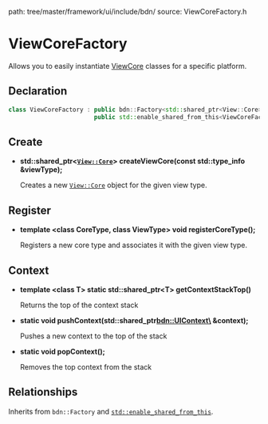 path: tree/master/framework/ui/include/bdn/
source: ViewCoreFactory.h

# ViewCoreFactory

Allows you to easily instantiate [ViewCore](view_core.md) classes for a specific platform.

## Declaration

```C++
class ViewCoreFactory : public bdn::Factory<std::shared_ptr<View::Core>, std::shared_ptr<ViewCoreFactory>>,
                        public std::enable_shared_from_this<ViewCoreFactory>
```

## Create

* **std::shared_ptr<[`View::Core`](view_core.md)\> createViewCore(const std::type_info &viewType);**

	Creates a new [`View::Core`](view_core.md) object for the given view type.

## Register

* **template <class CoreType, class ViewType\> void registerCoreType();**

	Registers a new core type and associates it with the given view type.

## Context

* **template <class T\> static std::shared_ptr<T\> getContextStackTop()**

	Returns the top of the context stack

* **static void pushContext(std::shared_ptr<bdn::UIContext\> &context);**

	Pushes a new context to the top of the stack

* **static void popContext();**

	Removes the top context from the stack

## Relationships

Inherits from `bdn::Factory` and [`std::enable_shared_from_this`](https://en.cppreference.com/w/cpp/memory/enable_shared_from_this).
